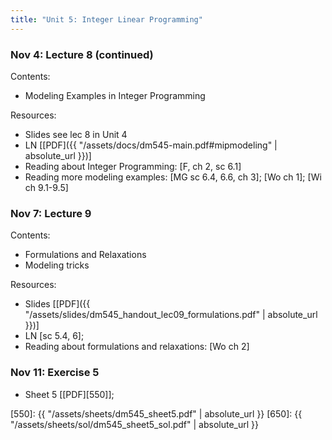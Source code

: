 ```yaml
---
title: "Unit 5: Integer Linear Programming" 
---
```



### Nov 4: Lecture 8 (continued)

Contents:

- Modeling Examples in Integer Programming

Resources:
- Slides see lec 8 in Unit 4 <!-- [[PDF]({{ "/assets/slides/dm545_handout_lec08_ip-intro.pdf" | absolute_url }})] -->
- LN [[PDF]({{ "/assets/docs/dm545-main.pdf#mipmodeling" | absolute_url }})]
- Reading about Integer Programming: [F, ch 2, sc 6.1] 
- Reading more modeling examples: [MG sc 6.4, 6.6, ch 3]; [Wo ch 1]; [Wi ch 9.1-9.5]                        

### Nov 7: Lecture 9

Contents:  
- Formulations and Relaxations
- Modeling tricks

Resources:
- Slides [[PDF]({{ "/assets/slides/dm545_handout_lec09_formulations.pdf" | absolute_url }})]
- LN [sc 5.4, 6]; 
- Reading about formulations and relaxations: [Wo ch 2]




### Nov 11: Exercise 5

- Sheet 5 [[PDF][550]]; <!-- Solutions: [[PDF][650]] -->

[550]: {{ "/assets/sheets/dm545_sheet5.pdf" | absolute_url }}
[650]: {{ "/assets/sheets/sol/dm545_sheet5_sol.pdf" | absolute_url }}
 
